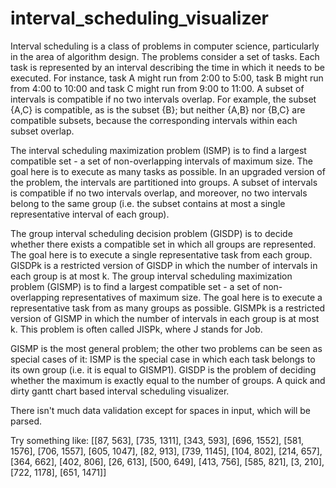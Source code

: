 # interval_scheduling_visualizer
Interval scheduling is a class of problems in computer science, particularly in the area of algorithm design. The problems consider a set of tasks. Each task is represented by an interval describing the time in which it needs to be executed. For instance, task A might run from 2:00 to 5:00, task B might run from 4:00 to 10:00 and task C might run from 9:00 to 11:00. A subset of intervals is compatible if no two intervals overlap. For example, the subset {A,C} is compatible, as is the subset {B}; but neither {A,B} nor {B,C} are compatible subsets, because the corresponding intervals within each subset overlap.

The interval scheduling maximization problem (ISMP) is to find a largest compatible set - a set of non-overlapping intervals of maximum size. The goal here is to execute as many tasks as possible.
In an upgraded version of the problem, the intervals are partitioned into groups. A subset of intervals is compatible if no two intervals overlap, and moreover, no two intervals belong to the same group (i.e. the subset contains at most a single representative interval of each group).

The group interval scheduling decision problem (GISDP) is to decide whether there exists a compatible set in which all groups are represented. The goal here is to execute a single representative task from each group. GISDPk is a restricted version of GISDP in which the number of intervals in each group is at most k.
The group interval scheduling maximization problem (GISMP) is to find a largest compatible set - a set of non-overlapping representatives of maximum size. The goal here is to execute a representative task from as many groups as possible. GISMPk is a restricted version of GISMP in which the number of intervals in each group is at most k. This problem is often called JISPk, where J stands for Job.

GISMP is the most general problem; the other two problems can be seen as special cases of it:
ISMP is the special case in which each task belongs to its own group (i.e. it is equal to GISMP1).
GISDP is the problem of deciding whether the maximum is exactly equal to the number of groups.
A quick and dirty gantt chart based interval scheduling visualizer.

There isn't much data validation except for spaces in input, which will be parsed.

Try something like: [[87, 563], [735, 1311], [343, 593], [696, 1552], [581, 1576], [706, 1557], [605, 1047], [82, 913], [739, 1145], [104, 802], [214, 657], [364, 662], [402, 806], [26, 613], [500, 649], [413, 756], [585, 821], [3, 210], [722, 1178], [651, 1471]]
